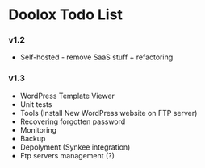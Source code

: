Doolox Todo List
================

### v1.2 ###

* Self-hosted - remove SaaS stuff + refactoring

### v1.3 ###

* WordPress Template Viewer
* Unit tests
* Tools (Install New WordPress website on FTP server)
* Recovering forgotten password
* Monitoring
* Backup
* Depolyment (Synkee integration)
* Ftp servers management (?)